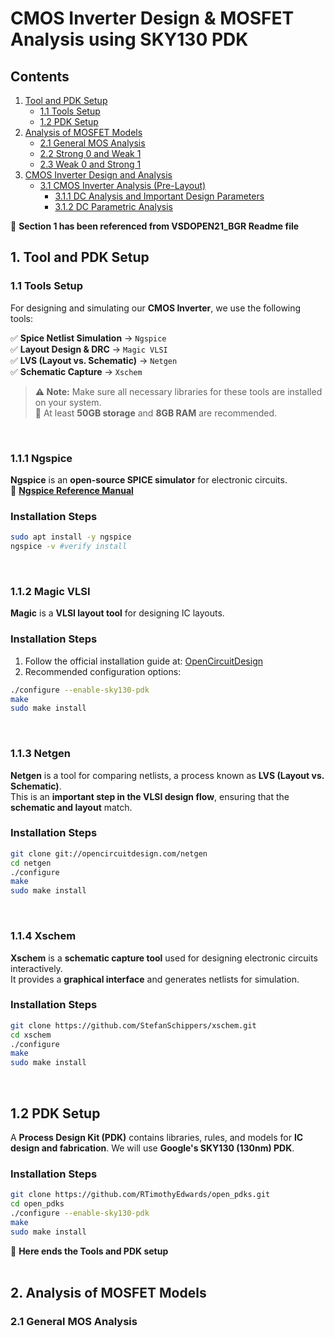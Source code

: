 # **CMOS Inverter Design & MOSFET Analysis using SKY130 PDK**

## **Contents**
1. [Tool and PDK Setup](#1-tool-and-pdk-setup)
   - [1.1 Tools Setup](#11-tools-setup)
   - [1.2 PDK Setup](#12-pdk-setup)
2. [Analysis of MOSFET Models](#2-analysis-of-mosfet-models)
   - [2.1 General MOS Analysis](#21-general-mos-analysis)
   - [2.2 Strong 0 and Weak 1](#22-strong-0-and-weak-1)
   - [2.3 Weak 0 and Strong 1](#23-weak-0-and-strong-1)
3. [CMOS Inverter Design and Analysis](#3-cmos-inverter-design-and-analysis)
   - [3.1 CMOS Inverter Analysis (Pre-Layout)](#32-cmos-inverter-analysis-pre-layout)
     - [3.1.1 DC Analysis and Important Design Parameters](#321-dc-analysis-and-important-design-parameters)
     - [3.1.2 DC Parametric Analysis](#322-dc-parametric-analysis)

📌 **Section 1 has been referenced from VSDOPEN21_BGR Readme file**
<br>

## **1. Tool and PDK Setup**

### **1.1 Tools Setup**
For designing and simulating our **CMOS Inverter**, we use the following tools:

✅ **Spice Netlist Simulation** → `Ngspice`  
✅ **Layout Design & DRC** → `Magic VLSI`  
✅ **LVS (Layout vs. Schematic)** → `Netgen`  
✅ **Schematic Capture** → `Xschem`  

> **⚠️ Note:** Make sure all necessary libraries for these tools are installed on your system.  
> 🔹 At least **50GB storage** and **8GB RAM** are recommended.
<br>

### **1.1.1 Ngspice**
**Ngspice** is an **open-source SPICE simulator** for electronic circuits.  
🔗 **[Ngspice Reference Manual](http://ngspice.sourceforge.net/docs.html)**  

### **Installation Steps**
```bash
sudo apt install -y ngspice
ngspice -v #verify install
```
<br>

### **1.1.2 Magic VLSI**
**Magic** is a **VLSI layout tool** for designing IC layouts.  

### **Installation Steps**
1. Follow the official installation guide at: [OpenCircuitDesign](http://opencircuitdesign.com/magic/)  
2. Recommended configuration options:
```bash
./configure --enable-sky130-pdk
make
sudo make install
```
<br>

### **1.1.3 Netgen**
**Netgen** is a tool for comparing netlists, a process known as **LVS (Layout vs. Schematic)**.  
This is an **important step in the VLSI design flow**, ensuring that the **schematic and layout** match.

### **Installation Steps**
```bash
git clone git://opencircuitdesign.com/netgen
cd netgen
./configure
make
sudo make install
```
<br>

### **1.1.4 Xschem**
**Xschem** is a **schematic capture tool** used for designing electronic circuits interactively.  
It provides a **graphical interface** and generates netlists for simulation.

### **Installation Steps**
```bash
git clone https://github.com/StefanSchippers/xschem.git
cd xschem
./configure
make
sudo make install
```
<br>

## **1.2 PDK Setup**
A **Process Design Kit (PDK)** contains libraries, rules, and models for **IC design and fabrication**.
We will use **Google's SKY130 (130nm) PDK**.

### **Installation Steps**
```bash
git clone https://github.com/RTimothyEdwards/open_pdks.git
cd open_pdks
./configure --enable-sky130-pdk
make
sudo make install
```

📌 **Here ends the Tools and PDK setup**
<br><br>

## **2. Analysis of MOSFET Models**

### **2.1 General MOS Analysis**
